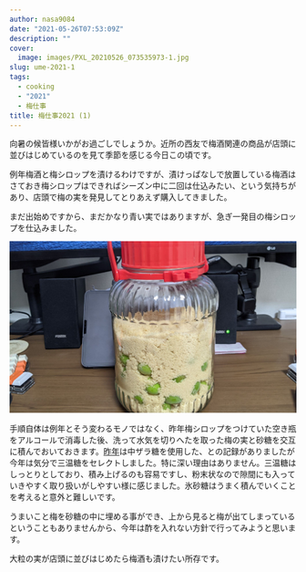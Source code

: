```yaml
---
author: nasa9084
date: "2021-05-26T07:53:09Z"
description: ""
cover:
  image: images/PXL_20210526_073535973-1.jpg
slug: ume-2021-1
tags:
  - cooking
  - "2021"
  - 梅仕事
title: 梅仕事2021 (1)
---
```



向暑の候皆様いかがお過ごしでしょうか。近所の西友で梅酒関連の商品が店頭に並びはじめているのを見て季節を感じる今日この頃です。

例年梅酒と梅シロップを漬けるわけですが、漬けっぱなしで放置している梅酒はさておき梅シロップはできればシーズン中に二回は仕込みたい、という気持ちがあり、店頭で梅の実を発見してとりあえず購入してきました。

まだ出始めですから、まだかなり青い実ではありますが、急ぎ一発目の梅シロップを仕込みました。

![](images/PXL_20210526_073535973.jpg)

手順自体は例年とそう変わるモノではなく、昨年梅シロップをつけていた空き瓶をアルコールで消毒した後、洗って水気を切りへたを取った梅の実と砂糖を交互に積んでおいておきます。[昨年](/ume-2020/)は中ザラ糖を使用した、との記録がありましたが今年は気分で三温糖をセレクトしました。特に深い理由はありません。三温糖はしっとりとしており、積み上げるのも容易ですし、粉末状なので隙間にも入っていきやすく取り扱いがしやすい様に感じました。氷砂糖はうまく積んでいくことを考えると意外と難しいです。

うまいこと梅を砂糖の中に埋める事ができ、上から見ると梅が出てしまっているということもありませんから、今年は酢を入れない方針で行ってみようと思います。

大粒の実が店頭に並びはじめたら梅酒も漬けたい所存です。



